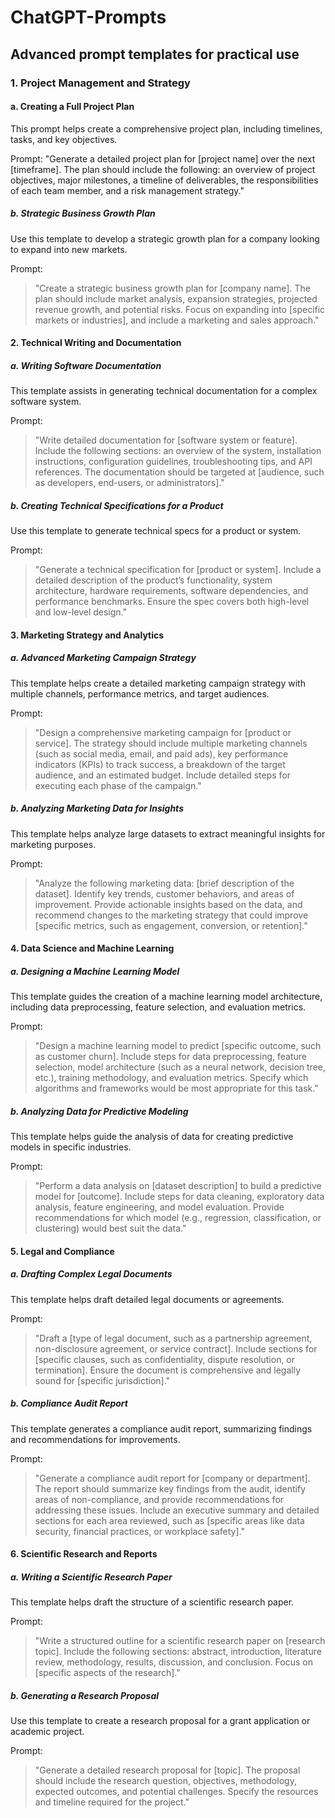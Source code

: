
# ChatGPT-Prompts

## Advanced prompt templates for practical use

### 1. Project Management and Strategy

#### a. Creating a Full Project Plan
This prompt helps create a comprehensive project plan, including timelines, tasks, and key objectives.

Prompt:
"Generate a detailed project plan for [project name] over the next [timeframe]. The plan should include the following: an overview of project objectives, major milestones, a timeline of deliverables, the responsibilities of each team member, and a risk management strategy."

##### b. Strategic Business Growth Plan
Use this template to develop a strategic growth plan for a company looking to expand into new markets.

Prompt:
>"Create a strategic business growth plan for [company name]. The plan should include market analysis, expansion strategies, projected revenue growth, and potential risks. Focus on expanding into [specific markets or industries], and include a marketing and sales approach."

#### 2. Technical Writing and Documentation
##### a. Writing Software Documentation
This template assists in generating technical documentation for a complex software system.

Prompt:
>"Write detailed documentation for [software system or feature]. Include the following sections: an overview of the system, installation instructions, configuration guidelines, troubleshooting tips, and API references. The documentation should be targeted at [audience, such as developers, end-users, or administrators]."

##### b. Creating Technical Specifications for a Product
Use this template to generate technical specs for a product or system.

Prompt:
>"Generate a technical specification for [product or system]. Include a detailed description of the product’s functionality, system architecture, hardware requirements, software dependencies, and performance benchmarks. Ensure the spec covers both high-level and low-level design."

#### 3. Marketing Strategy and Analytics
##### a. Advanced Marketing Campaign Strategy
This template helps create a detailed marketing campaign strategy with multiple channels, performance metrics, and target audiences.

Prompt:
>"Design a comprehensive marketing campaign for [product or service]. The strategy should include multiple marketing channels (such as social media, email, and paid ads), key performance indicators (KPIs) to track success, a breakdown of the target audience, and an estimated budget. Include detailed steps for executing each phase of the campaign."

##### b. Analyzing Marketing Data for Insights
This template helps analyze large datasets to extract meaningful insights for marketing purposes.

Prompt:
>"Analyze the following marketing data: [brief description of the dataset]. Identify key trends, customer behaviors, and areas of improvement. Provide actionable insights based on the data, and recommend changes to the marketing strategy that could improve [specific metrics, such as engagement, conversion, or retention]."

#### 4. Data Science and Machine Learning
##### a. Designing a Machine Learning Model
This template guides the creation of a machine learning model architecture, including data preprocessing, feature selection, and evaluation metrics.

Prompt:
>"Design a machine learning model to predict [specific outcome, such as customer churn]. Include steps for data preprocessing, feature selection, model architecture (such as a neural network, decision tree, etc.), training methodology, and evaluation metrics. Specify which algorithms and frameworks would be most appropriate for this task."

##### b. Analyzing Data for Predictive Modeling
This template helps guide the analysis of data for creating predictive models in specific industries.

Prompt:
>"Perform a data analysis on [dataset description] to build a predictive model for [outcome]. Include steps for data cleaning, exploratory data analysis, feature engineering, and model evaluation. Provide recommendations for which model (e.g., regression, classification, or clustering) would best suit the data."

#### 5. Legal and Compliance
##### a. Drafting Complex Legal Documents
This template helps draft detailed legal documents or agreements.

Prompt:
>"Draft a [type of legal document, such as a partnership agreement, non-disclosure agreement, or service contract]. Include sections for [specific clauses, such as confidentiality, dispute resolution, or termination]. Ensure the document is comprehensive and legally sound for [specific jurisdiction]."

##### b. Compliance Audit Report
This template generates a compliance audit report, summarizing findings and recommendations for improvements.

Prompt:
>"Generate a compliance audit report for [company or department]. The report should summarize key findings from the audit, identify areas of non-compliance, and provide recommendations for addressing these issues. Include an executive summary and detailed sections for each area reviewed, such as [specific areas like data security, financial practices, or workplace safety]."

#### 6. Scientific Research and Reports
##### a. Writing a Scientific Research Paper
This template helps draft the structure of a scientific research paper.

Prompt:
>"Write a structured outline for a scientific research paper on [research topic]. Include the following sections: abstract, introduction, literature review, methodology, results, discussion, and conclusion. Focus on [specific aspects of the research]."

##### b. Generating a Research Proposal
Use this template to create a research proposal for a grant application or academic project.

Prompt:
>"Generate a detailed research proposal for [topic]. The proposal should include the research question, objectives, methodology, expected outcomes, and potential challenges. Specify the resources and timeline required for the project."
